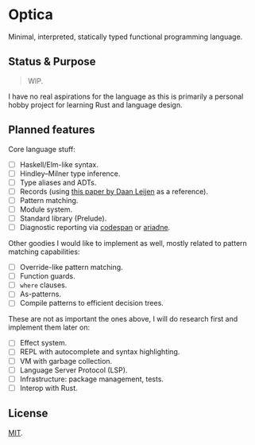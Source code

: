 # Optica

Minimal, interpreted, statically typed functional programming language.

## Status & Purpose

> WIP.

I have no real aspirations for the language as this is primarily a personal hobby project for learning Rust and language design.

## Planned features

Core language stuff:

- [ ] Haskell/Elm-like syntax.
- [ ] Hindley–Milner type inference.
- [ ] Type aliases and ADTs.
- [ ] Records (using [this paper by Daan Leijen][records-paper] as a reference).
- [ ] Pattern matching.
- [ ] Module system.
- [ ] Standard library (Prelude).
- [ ] Diagnostic reporting via [codespan] or [ariadne].

Other goodies I would like to implement as well, mostly related to pattern matching capabilities:

- [ ] Override-like pattern matching.
- [ ] Function guards.
- [ ] `where` clauses.
- [ ] As-patterns.
- [ ] Compile patterns to efficient decision trees.

These are not as important the ones above, I will do research first and implement them later on:

- [ ] Effect system.
- [ ] REPL with autocomplete and syntax highlighting.
- [ ] VM with garbage collection.
- [ ] Language Server Protocol (LSP).
- [ ] Infrastructure: package management, tests.
- [ ] Interop with Rust.

## License

[MIT](LICENSE).

<!-- Links. -->

[records-paper]: https://www.microsoft.com/en-us/research/publication/extensible-records-with-scoped-labels/
[codespan]: https://github.com/brendanzab/codespan
[ariadne]: https://github.com/zesterer/ariadne
